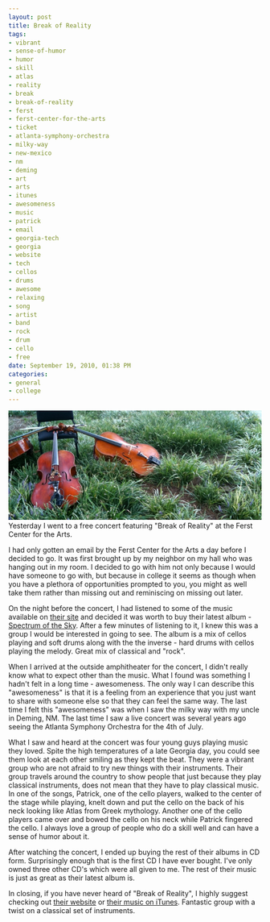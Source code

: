 ```yaml
--- 
layout: post
title: Break of Reality
tags: 
- vibrant
- sense-of-humor
- humor
- skill
- atlas
- reality
- break
- break-of-reality
- ferst
- ferst-center-for-the-arts
- ticket
- atlanta-symphony-orchestra
- milky-way
- new-mexico
- nm
- deming
- art
- arts
- itunes
- awesomeness
- music
- patrick
- email
- georgia-tech
- georgia
- website
- tech
- cellos
- drums
- awesome
- relaxing
- song
- artist
- band
- rock
- drum
- cello
- free
date: September 19, 2010, 01:38 PM
categories: 
- general
- college
---
```

[![](files/2010/09/BoR_cellos.jpg "Break of Reality Cellos")](files/2010/09/BoR_cellos.jpg)Yesterday I went to a free concert featuring "Break of Reality" at the Ferst Center for the Arts.

I had only gotten an email by the Ferst Center for the Arts a day before I decided to go. It was first brought up by my neighbor on my hall who was hanging out in my room. I decided to go with him not only because I would have someone to go with, but because in college it seems as though when you have a plethora of opportunities prompted to you, you might as well take them rather than missing out and reminiscing on missing out later.

On the night before the concert, I had listened to some of the music available on [their site](http://www.breakofreality.com/) and decided it was worth to buy their latest album - <u>Spectrum of the Sky</u>. After a few minutes of listening to it, I knew this was a group I would be interested in going to see. The album is a mix of cellos playing and soft drums along with the the inverse - hard drums with cellos playing the melody. Great mix of classical and "rock".

When I arrived at the outside amphitheater for the concert, I didn't really know what to expect other than the music. What I found was something I hadn't felt in a long time - awesomeness. The only way I can describe this "awesomeness" is that it is a feeling from an experience that you just want to share with someone else so that they can feel the same way. The last time I felt this "awesomeness" was when I saw the milky way with my uncle in Deming, NM. The last time I saw a live concert was several years ago seeing the Atlanta Symphony Orchestra for the 4th of July.

What I saw and heard at the concert was four young guys playing music they loved. Spite the high temperatures of a late Georgia day, you could see them look at each other smiling as they kept the beat. They were a vibrant group who are not afraid to try new things with their instruments. Their group travels around the country to show people that just because they play classical instruments, does not mean that they have to play classical music. In one of the songs, Patrick, one of the cello players, walked to the center of the stage while playing, knelt down and put the cello on the back of his neck looking like Atlas from Greek mythology. Another one of the cello players came over and bowed the cello on his neck while Patrick fingered the cello. I always love a group of people who do a skill well and can have a sense of humor about it.

After watching the concert, I ended up buying the rest of their albums in CD form. Surprisingly enough that is the first CD I have ever bought. I've only owned three other CD's which were all given to me. The rest of their music is just as great as their latest album is.

In closing, if you have never heard of "Break of Reality", I highly suggest checking out [their website](http://www.breakofreality.com/) or [their music on iTunes](http://itunes.apple.com/us/artist/break-of-reality/id305664323). Fantastic group with a twist on a classical set of instruments.
